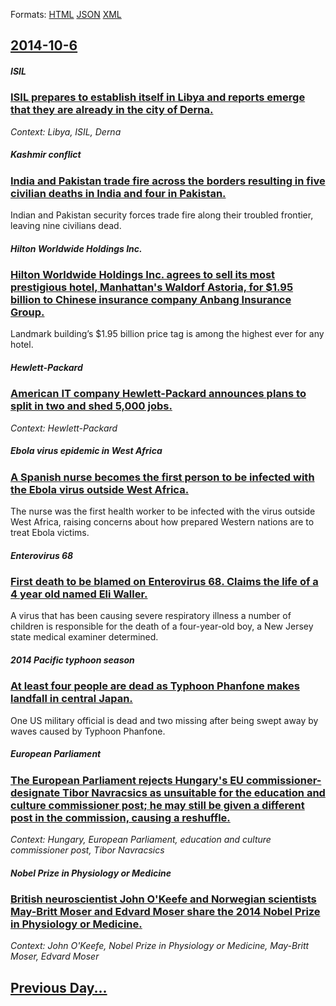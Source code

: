 
Formats: [HTML](2014/10/6/index.html)  [JSON](2014/10/6/index.json)  [XML](2014/10/6/index.xml)  

## [2014-10-6](/news/2014/10/6/index.md)

##### ISIL
### [ISIL prepares to establish itself in Libya and reports emerge that they are already in the city of Derna. ](/news/2014/10/6/isil-prepares-to-establish-itself-in-libya-and-reports-emerge-that-they-are-already-in-the-city-of-derna.md)
_Context: Libya, ISIL, Derna_

##### Kashmir conflict
### [India and Pakistan trade fire across the borders resulting in five civilian deaths in India and four in Pakistan. ](/news/2014/10/6/india-and-pakistan-trade-fire-across-the-borders-resulting-in-five-civilian-deaths-in-india-and-four-in-pakistan.md)
Indian and Pakistan security forces trade fire along their troubled frontier, leaving nine civilians dead.

##### Hilton Worldwide Holdings Inc.
### [Hilton Worldwide Holdings Inc. agrees to sell its most prestigious hotel, Manhattan's Waldorf Astoria, for $1.95 billion to Chinese insurance company Anbang Insurance Group. ](/news/2014/10/6/hilton-worldwide-holdings-inc-agrees-to-sell-its-most-prestigious-hotel-manhattanas-waldorf-astoria-for-1-95-billion-to-chinese-insura.md)
Landmark building’s $1.95 billion price tag is among the highest ever for any hotel.

##### Hewlett-Packard
### [American IT company Hewlett-Packard announces plans to split in two and shed 5,000 jobs. ](/news/2014/10/6/american-it-company-hewlett-packard-announces-plans-to-split-in-two-and-shed-5-000-jobs.md)
_Context: Hewlett-Packard_

##### Ebola virus epidemic in West Africa
### [A Spanish nurse becomes the first person to be infected with the Ebola virus outside West Africa. ](/news/2014/10/6/a-spanish-nurse-becomes-the-first-person-to-be-infected-with-the-ebola-virus-outside-west-africa.md)
The nurse was the first health worker to be infected with the virus outside West Africa, raising concerns about how prepared Western nations are to treat Ebola victims.

##### Enterovirus 68
### [First death to be blamed on Enterovirus 68. Claims the life of a 4 year old named Eli Waller. ](/news/2014/10/6/first-death-to-be-blamed-on-enterovirus-68-claims-the-life-of-a-4-year-old-named-eli-waller.md)
A virus that has been causing severe respiratory illness a number of children is responsible for the death of a four-year-old boy, a New Jersey state medical examiner determined. 

##### 2014 Pacific typhoon season
### [At least four people are dead as Typhoon Phanfone makes landfall in central Japan. ](/news/2014/10/6/at-least-four-people-are-dead-as-typhoon-phanfone-makes-landfall-in-central-japan.md)
One US military official is dead and two missing after being swept away by waves caused by Typhoon Phanfone.

##### European Parliament
### [The European Parliament rejects Hungary's EU commissioner-designate Tibor Navracsics as unsuitable for the education and culture commissioner post; he may still be given a different post in the commission, causing a reshuffle. ](/news/2014/10/6/the-european-parliament-rejects-hungary-s-eu-commissioner-designate-tibor-navracsics-as-unsuitable-for-the-education-and-culture-commissione.md)
_Context: Hungary, European Parliament, education and culture commissioner post, Tibor Navracsics_

##### Nobel Prize in Physiology or Medicine
### [British neuroscientist John O'Keefe and Norwegian scientists May-Britt Moser and Edvard Moser share the 2014 Nobel Prize in Physiology or Medicine. ](/news/2014/10/6/british-neuroscientist-john-o-keefe-and-norwegian-scientists-may-britt-moser-and-edvard-moser-share-the-2014-nobel-prize-in-physiology-or-me.md)
_Context: John O'Keefe, Nobel Prize in Physiology or Medicine, May-Britt Moser, Edvard Moser_

## [Previous Day...](/news/2014/10/5/index.md)

